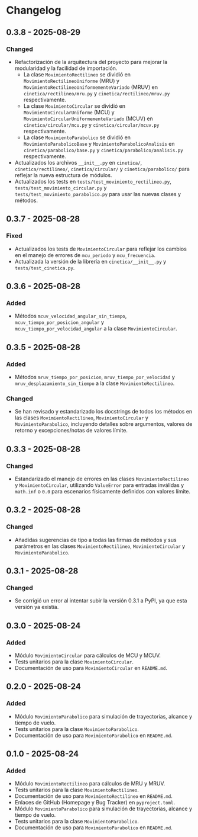 # Changelog
## 0.3.8 - 2025-08-29

### Changed
- Refactorización de la arquitectura del proyecto para mejorar la modularidad y la facilidad de importación.
  - La clase `MovimientoRectilineo` se dividió en `MovimientoRectilineoUniforme` (MRU) y `MovimientoRectilineoUniformementeVariado` (MRUV) en `cinetica/rectilineo/mru.py` y `cinetica/rectilineo/mruv.py` respectivamente.
  - La clase `MovimientoCircular` se dividió en `MovimientoCircularUniforme` (MCU) y `MovimientoCircularUniformementeVariado` (MCUV) en `cinetica/circular/mcu.py` y `cinetica/circular/mcuv.py` respectivamente.
  - La clase `MovimientoParabolico` se dividió en `MovimientoParabolicoBase` y `MovimientoParabolicoAnalisis` en `cinetica/parabolico/base.py` y `cinetica/parabolico/analisis.py` respectivamente.
- Actualizados los archivos `__init__.py` en `cinetica/`, `cinetica/rectilineo/`, `cinetica/circular/` y `cinetica/parabolico/` para reflejar la nueva estructura de módulos.
- Actualizados los tests en `tests/test_movimiento_rectilineo.py`, `tests/test_movimiento_circular.py` y `tests/test_movimiento_parabolico.py` para usar las nuevas clases y métodos.

## 0.3.7 - 2025-08-28

### Fixed
- Actualizados los tests de `MovimientoCircular` para reflejar los cambios en el manejo de errores de `mcu_periodo` y `mcu_frecuencia`.
- Actualizada la versión de la librería en `cinetica/__init__.py` y `tests/test_cinetica.py`.

## 0.3.6 - 2025-08-28

### Added
- Métodos `mcuv_velocidad_angular_sin_tiempo`, `mcuv_tiempo_por_posicion_angular` y `mcuv_tiempo_por_velocidad_angular` a la clase `MovimientoCircular`.

## 0.3.5 - 2025-08-28

### Added
- Métodos `mruv_tiempo_por_posicion`, `mruv_tiempo_por_velocidad` y `mruv_desplazamiento_sin_tiempo` a la clase `MovimientoRectilineo`.

### Changed
- Se han revisado y estandarizado los docstrings de todos los métodos en las clases `MovimientoRectilineo`, `MovimientoCircular` y `MovimientoParabolico`, incluyendo detalles sobre argumentos, valores de retorno y excepciones/notas de valores límite.

## 0.3.3 - 2025-08-28

### Changed
- Estandarizado el manejo de errores en las clases `MovimientoRectilineo` y `MovimientoCircular`, utilizando `ValueError` para entradas inválidas y `math.inf` o `0.0` para escenarios físicamente definidos con valores límite.

## 0.3.2 - 2025-08-28

### Changed
- Añadidas sugerencias de tipo a todas las firmas de métodos y sus parámetros en las clases `MovimientoRectilineo`, `MovimientoCircular` y `MovimientoParabolico`.

## 0.3.1 - 2025-08-28

### Changed
- Se corrigió un error al intentar subir la versión 0.3.1 a PyPI, ya que esta versión ya existía.

## 0.3.0 - 2025-08-24

### Added
- Módulo `MovimientoCircular` para cálculos de MCU y MCUV.
- Tests unitarios para la clase `MovimientoCircular`.
- Documentación de uso para `MovimientoCircular` en `README.md`.
  
## 0.2.0 - 2025-08-24

### Added
- Módulo `MovimientoParabolico` para simulación de trayectorias, alcance y tiempo de vuelo.
- Tests unitarios para la clase `MovimientoParabolico`.
- Documentación de uso para `MovimientoParabolico` en `README.md`.

## 0.1.0 - 2025-08-24

### Added
- Módulo `MovimientoRectilineo` para cálculos de MRU y MRUV.
- Tests unitarios para la clase `MovimientoRectilineo`.
- Documentación de uso para `MovimientoRectilineo` en `README.md`.
- Enlaces de GitHub (Homepage y Bug Tracker) en `pyproject.toml`.
- Módulo `MovimientoParabolico` para simulación de trayectorias, alcance y tiempo de vuelo.
- Tests unitarios para la clase `MovimientoParabolico`.
- Documentación de uso para `MovimientoParabolico` en `README.md`.
